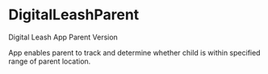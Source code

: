 # DigitalLeashParent
Digital Leash App Parent Version

App enables parent to track and determine whether child is within specified range of parent location. 
